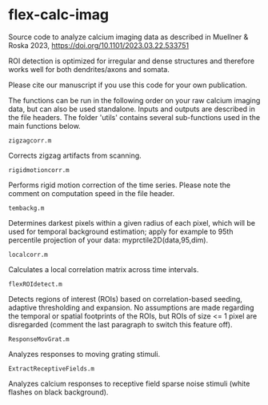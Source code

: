 # flex-calc-imag

Source code to analyze calcium imaging data 
as described in Muellner & Roska 2023, https://doi.org/10.1101/2023.03.22.533751

ROI detection is optimized for irregular and dense structures and therefore works well for both dendrites/axons and somata. 

Please cite our manuscript if you use this code for your own publication.

The functions can be run in the following order on your raw calcium imaging data, but can also be used standalone.
Inputs and outputs are described in the file headers.
The folder 'utils' contains several sub-functions used in the main functions below. 



```
zigzagcorr.m
```
Corrects zigzag artifacts from scanning.


```
rigidmotioncorr.m
```
Performs rigid motion correction of the time series. Please note the comment on computation speed in the file header.


```
tembackg.m
```
Determines darkest pixels within a given radius of each pixel, which will be used for temporal background estimation;
apply for example to 95th percentile projection of your data: myprctile2D(data,95,dim).


```
localcorr.m
```
Calculates a local correlation matrix across time intervals.


```
flexROIdetect.m
```
Detects regions of interest (ROIs) based on correlation-based seeding, adaptive thresholding and expansion.
No assumptions are made regarding the temporal or spatial footprints of the ROIs, but ROIs of size <= 1 pixel are disregarded (comment the last paragraph to switch this feature off).


```
ResponseMovGrat.m
```
Analyzes responses to moving grating stimuli.


```
ExtractReceptiveFields.m
```
Analyzes calcium responses to receptive field sparse noise stimuli (white flashes on black background).


